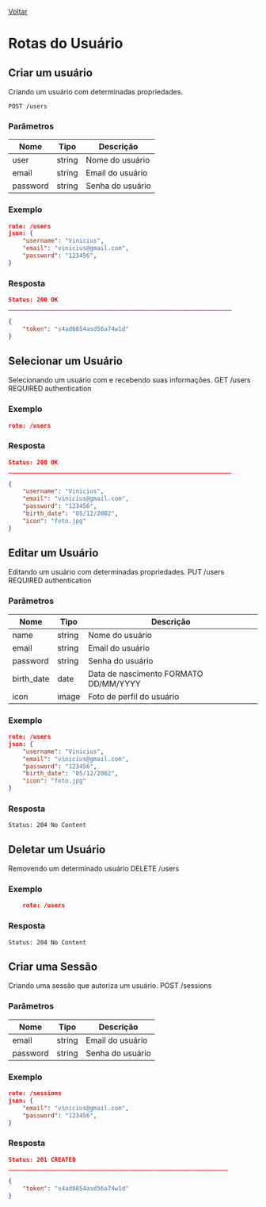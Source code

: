 [Voltar](menu.md)

# Rotas do Usuário

## Criar um usuário

Criando um usuário com determinadas propriedades.

    POST /users

### Parâmetros

| Nome       | Tipo   | Descrição        |
| ---------- | ------ | ---------------- |
| user       | string | Nome do usuário  |
| email      | string | Email do usuário |
| password   | string | Senha do usuário |

### Exemplo

```json
rote: /users
json: {
    "username": "Vinicius",
    "email": "vinicius@gmail.com",
    "password": "123456",
}
```

### Resposta

```json
Status: 200 OK
_______________________________________________________________

{
    "token": "s4ad6854asd56a74w1d"
}
```

## Selecionar um Usuário <a name="get_user"></a>

Selecionando um usuário com e recebendo suas informações.
    GET /users 
    REQUIRED authentication

### Exemplo

```json
rote: /users
```

### Resposta

```json
Status: 200 OK
_______________________________________________________________

{
    "username": "Vinicius",
    "email": "vinicius@gmail.com",
    "password": "123456",
    "birth_date": "05/12/2002",
    "icon": "foto.jpg"
}
```

## Editar um Usuário <a name="edit_user"></a>

Editando um usuário com determinadas propriedades.
    PUT /users
    REQUIRED authentication
    

### Parâmetros

| Nome       | Tipo   | Descrição          |
| ---------- | ------ | ------------------ |
| name       | string | Nome do usuário    |
| email      | string | Email do usuário   |
| password   | string | Senha do usuário   |
| birth_date | date   | Data de nascimento FORMATO DD/MM/YYYY |
| icon       | image  | Foto de perfil do usuário |

### Exemplo

```json
rote: /users
json: {
    "username": "Vinicius",
    "email": "vinicius@gmail.com",
    "password": "123456",
    "birth_date": "05/12/2002",
    "icon": "foto.jpg"
}
```

### Resposta

    Status: 204 No Content

## Deletar um Usuário <a name="delete_user"></a>

Removendo um determinado usuário
DELETE /users

### Exemplo

```json
    rote: /users
```

### Resposta

    Status: 204 No Content

## Criar uma Sessão <a name="create_session"></a>

Criando uma sessão que autoriza um usuário.
POST /sessions

### Parâmetros

| Nome     | Tipo   | Descrição        |
| -------- | ------ | ---------------- |
| email    | string | Email do usuário |
| password | string | Senha do usuário |

### Exemplo

```json
rote: /sessions
json: {
    "email": "vinicius@gmail.com",
    "password": "123456",
}
```

### Resposta

```json
Status: 201 CREATED
______________________________________________________________

{
    "token": "s4ad6854asd56a74w1d"
}
```